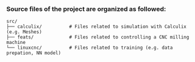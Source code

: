 ### Source files of the project are organized as followed:
```
src/
├── calculix/          # Files related to simulation with Calculix (e.g. Meshes)
├── feats/             # Files related to controlling a CNC milling machine
└── linuxcnc/          # Files related to training (e.g. data prepation, NN model)
```
